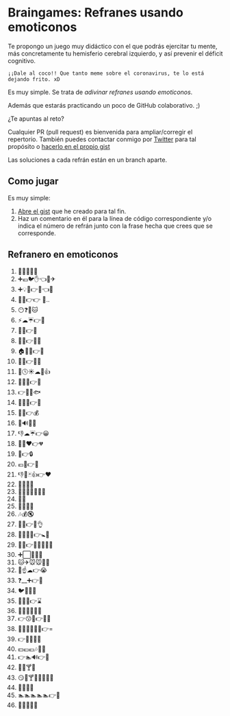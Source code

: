 # Braingames: Refranes usando emoticonos

Te propongo un juego muy didáctico con el que podrás ejercitar tu mente, más concretamente tu hemisferio cerebral izquierdo, y así prevenir el déficit cognitivo.

    ¡¡Dale al coco!! Que tanto meme sobre el coronavirus, te lo está dejando frito. xD

Es muy simple. Se trata de *adivinar refranes usando emoticonos*.

Además que estarás practicando un poco de GitHub colaborativo. ;)

¿Te apuntas al reto?

Cualquier PR (pull request) es bienvenida para ampliar/corregir el repertorio. También puedes contactar conmigo por [Twitter](http://twitter.com/davorpa) para tal propósito o [hacerlo en el propio gist](https://gist.github.com/davorpa/044a82bea0b399ebf9ed8cf1db2fe5f6#file-braingames-refranes-with-emojis-md)

Las soluciones a cada refrán están en un branch aparte.

## Como jugar

Es muy simple:

1. [Abre el gist](https://gist.github.com/davorpa/044a82bea0b399ebf9ed8cf1db2fe5f6#file-braingames-refranes-with-emojis-md) que he creado para tal fin.
2. Haz un comentario en él para la línea de código correspondiente y/o indica el número de refrán junto con la frase hecha que crees que se corresponde.

## Refranero en emoticonos

1. 🐴🎁🚫👀😁 
2. ➕💶🐦✋👈💯✈
3. ➕💡👹👉👴👈👹
4. 🐒👗👉👉 🐒..
5. 😶❓🔪🐱
6. ⚡☁☔👉🌈
7. 🍤💤👉🌊
8. 🍼🐱👉🔪🐭
9. 🏠🔨🔪👉🚪
10. 🚫🔫👉🍰🐋
11. 🙇🕓☀☁🙏👍
12. 👬👫👭👉💪
13. 👉💋🔪🐟
14. 🚫😒📖👉📘
15. 🚫✨👉💰
16. 🐶🔊🚫😁
17. 👎☁☔👉😀
18. 👀🙈❤👉💔
19. 🐢👉🔒
20. 💶🚫👉😀
21. 👎🎲🃏👍👉❤
22. 🍞🍞🍷🍷
23. 🍔🍟🍗🍖🍕💖😀
24. 💍💅
25. 🚶🐻😖😋 
26. 🎶💰🔇
27. 👶😭👉👩👌
28. 👬👭👬👫👉🚼👵
29. 🌃🗻👉🌃🗻👐🌿🐍
30. ➕⬜🚫🎤🐓
31. 🐱✈🐭🐭🎉🎈
32. 🚶☝☁👉😭
33. ❓__➕👉🐯
34. 🐦👴🚫📢
35. 💏🚫🍝👉⌛
36. 🐖📅🐖📅🐖📅
37. 👉😗💋👉👀👄
38. 👨👲👳👮👷💂👉=
39. 👉🚫😭🚫🍼
40. 💵💷💶🎶💃🐒
41. 👉🏊🔊👉🗿
42. 🚰🚫🍸🏃
43. 😏🍻🍸🍷🚫🍰🍩🍫
44. 🌾😈🚫🔫
45. 🏊🏊🏊🏊🏊👉🔫
46. 👋🙏➕🔨👊
